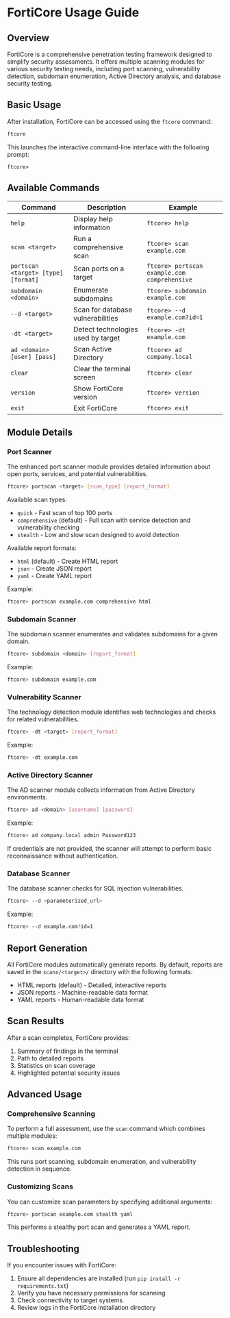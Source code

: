 # FortiCore Usage Guide

## Overview

FortiCore is a comprehensive penetration testing framework designed to simplify security assessments. It offers multiple scanning modules for various security testing needs, including port scanning, vulnerability detection, subdomain enumeration, Active Directory analysis, and database security testing.

## Basic Usage

After installation, FortiCore can be accessed using the `ftcore` command:

```bash
ftcore
```

This launches the interactive command-line interface with the following prompt:

```
ftcore>
```

## Available Commands

| Command                             | Description                        | Example                                      |
| ----------------------------------- | ---------------------------------- | -------------------------------------------- |
| `help`                              | Display help information           | `ftcore> help`                               |
| `scan <target>`                     | Run a comprehensive scan           | `ftcore> scan example.com`                   |
| `portscan <target> [type] [format]` | Scan ports on a target             | `ftcore> portscan example.com comprehensive` |
| `subdomain <domain>`                | Enumerate subdomains               | `ftcore> subdomain example.com`              |
| `--d <target>`                      | Scan for database vulnerabilities  | `ftcore> --d example.com?id=1`               |
| `-dt <target>`                      | Detect technologies used by target | `ftcore> -dt example.com`                    |
| `ad <domain> [user] [pass]`         | Scan Active Directory              | `ftcore> ad company.local`                   |
| `clear`                             | Clear the terminal screen          | `ftcore> clear`                              |
| `version`                           | Show FortiCore version             | `ftcore> version`                            |
| `exit`                              | Exit FortiCore                     | `ftcore> exit`                               |

## Module Details

### Port Scanner

The enhanced port scanner module provides detailed information about open ports, services, and potential vulnerabilities.

```bash
ftcore> portscan <target> [scan_type] [report_format]
```

Available scan types:

- `quick` - Fast scan of top 100 ports
- `comprehensive` (default) - Full scan with service detection and vulnerability checking
- `stealth` - Low and slow scan designed to avoid detection

Available report formats:

- `html` (default) - Create HTML report
- `json` - Create JSON report
- `yaml` - Create YAML report

Example:

```bash
ftcore> portscan example.com comprehensive html
```

### Subdomain Scanner

The subdomain scanner enumerates and validates subdomains for a given domain.

```bash
ftcore> subdomain <domain> [report_format]
```

Example:

```bash
ftcore> subdomain example.com
```

### Vulnerability Scanner

The technology detection module identifies web technologies and checks for related vulnerabilities.

```bash
ftcore> -dt <target> [report_format]
```

Example:

```bash
ftcore> -dt example.com
```

### Active Directory Scanner

The AD scanner module collects information from Active Directory environments.

```bash
ftcore> ad <domain> [username] [password]
```

Example:

```bash
ftcore> ad company.local admin Password123
```

If credentials are not provided, the scanner will attempt to perform basic reconnaissance without authentication.

### Database Scanner

The database scanner checks for SQL injection vulnerabilities.

```bash
ftcore> --d <parameterized_url>
```

Example:

```bash
ftcore> --d example.com?id=1
```

## Report Generation

All FortiCore modules automatically generate reports. By default, reports are saved in the `scans/<target>/` directory with the following formats:

- HTML reports (default) - Detailed, interactive reports
- JSON reports - Machine-readable data format
- YAML reports - Human-readable data format

## Scan Results

After a scan completes, FortiCore provides:

1. Summary of findings in the terminal
2. Path to detailed reports
3. Statistics on scan coverage
4. Highlighted potential security issues

## Advanced Usage

### Comprehensive Scanning

To perform a full assessment, use the `scan` command which combines multiple modules:

```bash
ftcore> scan example.com
```

This runs port scanning, subdomain enumeration, and vulnerability detection in sequence.

### Customizing Scans

You can customize scan parameters by specifying additional arguments:

```bash
ftcore> portscan example.com stealth yaml
```

This performs a stealthy port scan and generates a YAML report.

## Troubleshooting

If you encounter issues with FortiCore:

1. Ensure all dependencies are installed (run `pip install -r requirements.txt`)
2. Verify you have necessary permissions for scanning
3. Check connectivity to target systems
4. Review logs in the FortiCore installation directory
